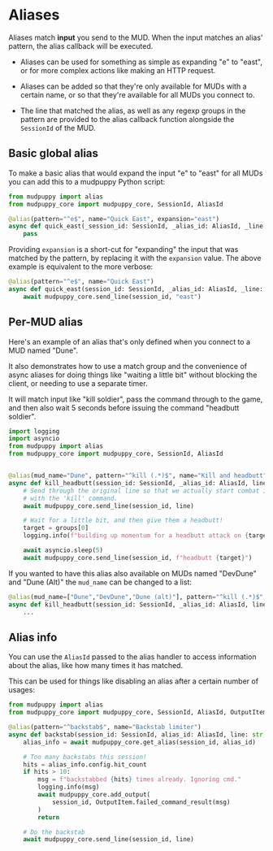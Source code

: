 # Aliases

Aliases match **input** you send to the MUD. When the input matches an alias'
pattern, the alias callback will be executed.

* Aliases can be used for something as simple as expanding "e" to "east", or for
more complex actions like making an HTTP request.

* Aliases can be added so that they're only available for MUDs with a certain
name, or so that they're available for all MUDs you connect to.

* The line that matched the alias, as well as any regexp groups in the pattern are
provided to the alias callback function alongside the `SessionId` of the MUD.

## Basic global alias

To make a basic alias that would expand the input "e" to "east" for all MUDs you
can add this to a mudpuppy Python script:

```python
from mudpuppy import alias
from mudpuppy_core import mudpuppy_core, SessionId, AliasId

@alias(pattern="^e$", name="Quick East", expansion="east")
async def quick_east(_session_id: SessionId, _alias_id: AliasId, _line: str, _groups):
    pass
```

Providing `expansion` is a short-cut for "expanding" the input that was matched
by the pattern, by replacing it with the `expansion` value. The above example is
equivalent to the more verbose:

```python
@alias(pattern="^e$", name="Quick East")
async def quick_east(session_id: SessionId, _alias_id: AliasId, _line: str, _groups):
    await mudpuppy_core.send_line(session_id, "east")
```

## Per-MUD alias

Here's an example of an alias that's only defined when you connect to a MUD
named "Dune".

It also demonstrates how to use a match group and the convenience
of async aliases for doing things like "waiting a little bit" without blocking
the client, or needing to use a separate timer.

It will match input like "kill soldier", pass the command through to the game,
and then also wait 5 seconds before issuing the command "headbutt soldier".

```python
import logging
import asyncio
from mudpuppy import alias
from mudpuppy_core import mudpuppy_core, SessionId, AliasId


@alias(mud_name="Dune", pattern="^kill (.*)$", name="Kill and headbutt")
async def kill_headbutt(session_id: SessionId, _alias_id: AliasId, line: str, groups):
    # Send through the original line so that we actually start combat in-game
    # with the 'kill' command.
    await mudpuppy_core.send_line(session_id, line)

    # Wait for a little bit, and then give them a headbutt!
    target = groups[0]
    logging.info(f"building up momentum for a headbutt attack on {target}")

    await asyncio.sleep(5)
    await mudpuppy_core.send_line(session_id, f"headbutt {target}")
```

If you wanted to have this alias also available on MUDs named "DevDune" and
"Dune (Alt)" the `mud_name` can be changed to a list:

```python
@alias(mud_name=["Dune","DevDune","Dune (alt)"], pattern="^kill (.*)$", name="Kill and headbutt")
async def kill_headbutt(session_id: SessionId, _alias_id: AliasId, line: str, groups):
    ...
```

## Alias info

You can use the `AliasId` passed to the alias handler to access information
about the alias, like how many times it has matched.

This can be used for things like disabling an alias after a certain number of
usages:

```python
from mudpuppy import alias
from mudpuppy_core import mudpuppy_core, SessionId, AliasId, OutputItem

@alias(pattern="^backstab$", name="Backstab limiter")
async def backstab(session_id: SessionId, alias_id: AliasId, line: str, _groups):
    alias_info = await mudpuppy_core.get_alias(session_id, alias_id)

    # Too many backstabs this session!
    hits = alias_info.config.hit_count
    if hits > 10:
        msg = f"backstabbed {hits} times already. Ignoring cmd."
        logging.info(msg)
        await mudpuppy_core.add_output(
            session_id, OutputItem.failed_command_result(msg)
        )
        return

    # Do the backstab
    await mudpuppy_core.send_line(session_id, line)
```
